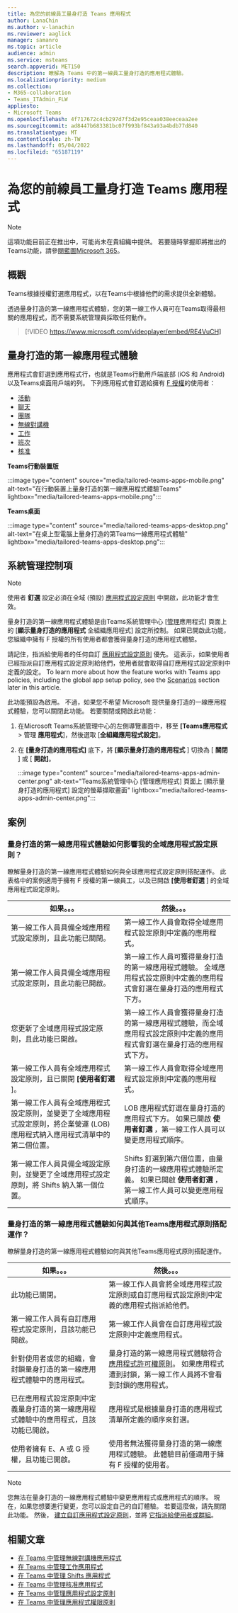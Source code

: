 ```yaml
---
title: 為您的前線員工量身打造 Teams 應用程式
author: LanaChin
ms.author: v-lanachin
ms.reviewer: aaglick
manager: samanro
ms.topic: article
audience: admin
ms.service: msteams
search.appverid: MET150
description: 瞭解為 Teams 中的第一線員工量身打造的應用程式體驗。
ms.localizationpriority: medium
ms.collection:
- M365-collaboration
- Teams_ITAdmin_FLW
appliesto:
- Microsoft Teams
ms.openlocfilehash: 4f717672c4cb297d7f3d2e95ceaa038eeceaa2ee
ms.sourcegitcommit: ad8447b683381bc07f993bf843a93a4bdb77d840
ms.translationtype: MT
ms.contentlocale: zh-TW
ms.lasthandoff: 05/04/2022
ms.locfileid: "65187119"
---
```

# <a name="tailor-teams-apps-for-your-frontline-workers"></a>為您的前線員工量身打造 Teams 應用程式

> [!NOTE]
> 這項功能目前正在推出中，可能尚未在貴組織中提供。 若要隨時掌握即將推出的Teams功能，請參[閱藍圖Microsoft 365](https://www.microsoft.com/microsoft-365/roadmap?filters=&searchterms=microsoft%2Cteams)。

## <a name="overview"></a>概觀

Teams根據授權釘選應用程式，以在Teams中根據他們的需求提供全新體驗。 

透過量身打造的第一線應用程式體驗，您的第一線工作人員可在Teams取得最相關的應用程式，而不需要系統管理員採取任何動作。

> [!VIDEO https://www.microsoft.com/videoplayer/embed/RE4VuCH]

## <a name="tailored-frontline-app-experience"></a>量身打造的第一線應用程式體驗

應用程式會釘選到應用程式行，也就是Teams行動用戶端底部 (iOS 和 Android) 以及Teams桌面用戶端的列。 下列應用程式會釘選給擁有 [F 授權](https://www.microsoft.com/microsoft-365/enterprise/frontline#office-SKUChooser-0dbn8nt)的使用者：

- [活動](https://support.microsoft.com/office/explore-the-activity-feed-in-teams-91c635a1-644a-4c60-9c98-233db3e13a56)
- [聊天](https://support.microsoft.com/office/get-started-with-chat-0b506ce2-eb6d-4fca-9668-e56980ba755e)
- [團隊](https://support.microsoft.com/office/teams-and-channels-in-microsoft-teams-c6d0e61d-a61e-44a6-a972-04f2a8fa4155)
- [無線對講機](https://support.microsoft.com/office/get-started-with-teams-walkie-talkie-25bdc3d5-bbb2-41b7-89bf-650fae0c8e0c)
- [工作](https://support.microsoft.com/office/use-the-tasks-app-in-teams-e32639f3-2e07-4b62-9a8c-fd706c12c070)
- [班次](https://support.microsoft.com/office/what-is-shifts-f8efe6e4-ddb3-4d23-b81b-bb812296b821)
- [核准](https://support.microsoft.com/office/what-is-approvals-a9a01c95-e0bf-4d20-9ada-f7be3fc283d3)

**Teams行動裝置版**

:::image type="content" source="media/tailored-teams-apps-mobile.png" alt-text="在行動裝置上量身打造的第一線應用程式體驗Teams" lightbox="media/tailored-teams-apps-mobile.png"::: 

**Teams桌面**

:::image type="content" source="media/tailored-teams-apps-desktop.png" alt-text="在桌上型電腦上量身打造的第Teams一線應用程式體驗" lightbox="media/tailored-teams-apps-desktop.png"::: 

## <a name="admin-controls"></a>系統管理控制項

> [!NOTE]
> 使用者 **釘選** 設定必須在全域 (預設) [應用程式設定原則](teams-app-setup-policies.md) 中開啟，此功能才會生效。

量身打造的第一線應用程式體驗是由Teams系統管理中心 [[管理](manage-apps.md#manage-org-wide-app-settings)應用程式] 頁面上的 [**顯示量身打造的應用程式** 全組織應用程式] 設定所控制。 如果已開啟此功能，您組織中擁有 F 授權的所有使用者都會獲得量身打造的應用程式體驗。

請記住，指派給使用者的任何自訂 [應用程式設定原則](teams-app-setup-policies.md) 優先。 這表示，如果使用者已經指派自訂應用程式設定原則給他們，使用者就會取得自訂應用程式設定原則中定義的設定。 To learn more about how the feature works with Teams app policies, including the global app setup policy, see the [Scenarios](#scenarios) section later in this article.

此功能預設為啟用。 不過，如果您不希望 Microsoft 提供量身打造的一線應用程式體驗，您可以關閉此功能。 若要關閉或開啟此功能：

1. 在Microsoft Teams系統管理中心的左側導覽畫面中，移至 **[Teams應用程式**  >  管理 **應用程式**]，然後選取 [**全組織應用程式設定]**。
2. 在 **[量身打造的應用程式]** 底下，將 **[顯示量身打造的應用程式** ] 切換為 [ **關閉** ] 或 [ **開啟]**。

    :::image type="content" source="media/tailored-teams-apps-admin-center.png" alt-text="Teams系統管理中心 [管理應用程式] 頁面上 [顯示量身打造的應用程式] 設定的螢幕擷取畫面" lightbox="media/tailored-teams-apps-admin-center.png":::

## <a name="scenarios"></a>案例

### <a name="how-does-the-tailored-frontline-app-experience-affect-my-global-app-setup-policy"></a>量身打造的第一線應用程式體驗如何影響我的全域應用程式設定原則？

瞭解量身打造的第一線應用程式體驗如何與全球應用程式設定原則搭配運作。 此表格中的案例適用于擁有 F 授權的第一線員工，以及已開啟 **[使用者釘選** ] 的全域應用程式設定原則。

|如果。。。 |然後。。。 |
|---------|---------|
|第一線工作人員具備全域應用程式設定原則，且此功能已關閉。 |第一線工作人員會取得全域應用程式設定原則中定義的應用程式。|
|第一線工作人員具備全域應用程式設定原則，且此功能已開啟。     | 第一線工作人員可獲得量身打造的第一線應用程式體驗。 全域應用程式設定原則中定義的應用程式會釘選在量身打造的應用程式下方。      |
|您更新了全域應用程式設定原則，且此功能已開啟。     |第一線工作人員會獲得量身打造的第一線應用程式體驗，而全域應用程式設定原則中定義的應用程式會釘選在量身打造的應用程式下方。         |
|第一線工作人員有全域應用程式設定原則，且已關閉 **[使用者釘選** ]。 |第一線工作人員會取得全域應用程式設定原則中定義的應用程式。|
|第一線工作人員有全域應用程式設定原則，並變更了全域應用程式設定原則，將企業營運 (LOB) 應用程式納入應用程式清單中的第二個位置。 |LOB 應用程式釘選在量身打造的應用程式下方。 如果已開啟 **使用者釘選** ，第一線工作人員可以變更應用程式順序。         |
|第一線工作人員具備全域設定原則，並變更了全域應用程式設定原則，將 Shifts 納入第一個位置。  |Shifts 釘選到第六個位置，由量身打造的一線應用程式體驗所定義。 如果已開啟 **使用者釘選** ，第一線工作人員可以變更應用程式順序。          |

### <a name="how-does-the-tailored-frontline-app-experience-work-with-other-teams-app-policies"></a>量身打造的第一線應用程式體驗如何與其他Teams應用程式原則搭配運作？

瞭解量身打造的第一線應用程式體驗如何與其他Teams應用程式原則搭配運作。

|如果。。。  |然後。。。 |
|---------|---------|
此功能已關閉。   | 第一線工作人員會將全域應用程式設定原則或自訂應用程式設定原則中定義的應用程式指派給他們。          |
|第一線工作人員有自訂應用程式設定原則，且該功能已開啟。    |第一線工作人員會在自訂應用程式設定原則中定義應用程式。          |
|針對使用者或您的組織，會封鎖量身打造的第一線應用程式體驗中的應用程式。      |量身打造的第一線應用程式體驗符合 [應用程式許可權原則](teams-app-permission-policies.md)。 如果應用程式遭到封鎖，第一線工作人員將不會看到封鎖的應用程式。           |
|已在應用程式設定原則中定義量身打造的第一線應用程式體驗中的應用程式，且該功能已開啟。 |應用程式是根據量身打造的應用程式清單所定義的順序來釘選。        |
|使用者擁有 E、A 或 G 授權，且功能已開啟。   | 使用者無法獲得量身打造的第一線應用程式體驗。 此體驗目前僅適用于擁有 F 授權的使用者。        |

> [!NOTE]
> 您無法在量身打造的一線應用程式體驗中變更應用程式或應用程式的順序。 現在，如果您想要進行變更，您可以設定自己的自訂體驗。 若要這麼做，請先關閉此功能。 然後， [建立自訂應用程式設定原則](teams-app-setup-policies.md)，並將 [它指派給使用者或群組](assign-policies-users-and-groups.md)。

## <a name="related-articles"></a>相關文章

- [在 Teams 中管理無線對講機應用程式](walkie-talkie.md)
- [在 Teams 中管理工作應用程式](manage-tasks-app.md)
- [在 Teams 中管理 Shifts 應用程式](expand-teams-across-your-org/shifts/manage-the-shifts-app-for-your-organization-in-teams.md)
- [在 Teams 中管理核准應用程式](approval-admin.md)
- [在 Teams 中管理應用程式設定原則](teams-app-setup-policies.md)
- [在 Teams 中管理應用程式權限原則](teams-app-permission-policies.md)
